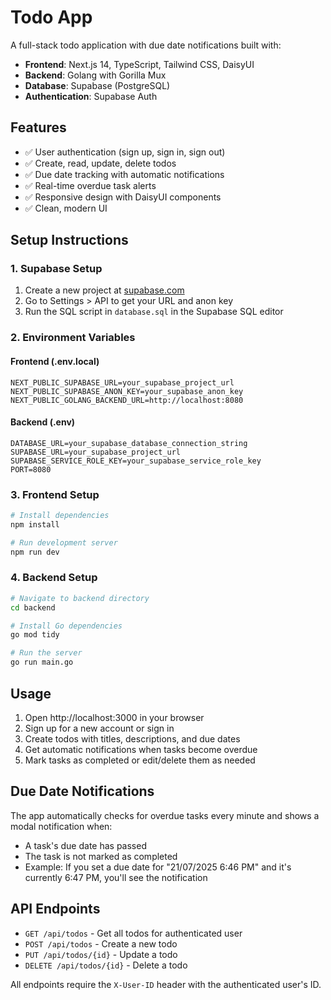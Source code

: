 # Todo App

A full-stack todo application with due date notifications built with:
- **Frontend**: Next.js 14, TypeScript, Tailwind CSS, DaisyUI
- **Backend**: Golang with Gorilla Mux
- **Database**: Supabase (PostgreSQL)
- **Authentication**: Supabase Auth

## Features

- ✅ User authentication (sign up, sign in, sign out)
- ✅ Create, read, update, delete todos
- ✅ Due date tracking with automatic notifications
- ✅ Real-time overdue task alerts
- ✅ Responsive design with DaisyUI components
- ✅ Clean, modern UI

## Setup Instructions

### 1. Supabase Setup

1. Create a new project at [supabase.com](https://supabase.com)
2. Go to Settings > API to get your URL and anon key
3. Run the SQL script in `database.sql` in the Supabase SQL editor

### 2. Environment Variables

#### Frontend (.env.local)
```env
NEXT_PUBLIC_SUPABASE_URL=your_supabase_project_url
NEXT_PUBLIC_SUPABASE_ANON_KEY=your_supabase_anon_key
NEXT_PUBLIC_GOLANG_BACKEND_URL=http://localhost:8080
```

#### Backend (.env)
```env
DATABASE_URL=your_supabase_database_connection_string
SUPABASE_URL=your_supabase_project_url
SUPABASE_SERVICE_ROLE_KEY=your_supabase_service_role_key
PORT=8080
```

### 3. Frontend Setup

```bash
# Install dependencies
npm install

# Run development server
npm run dev
```

### 4. Backend Setup

```bash
# Navigate to backend directory
cd backend

# Install Go dependencies
go mod tidy

# Run the server
go run main.go
```

## Usage

1. Open http://localhost:3000 in your browser
2. Sign up for a new account or sign in
3. Create todos with titles, descriptions, and due dates
4. Get automatic notifications when tasks become overdue
5. Mark tasks as completed or edit/delete them as needed

## Due Date Notifications

The app automatically checks for overdue tasks every minute and shows a modal notification when:
- A task's due date has passed
- The task is not marked as completed
- Example: If you set a due date for "21/07/2025 6:46 PM" and it's currently 6:47 PM, you'll see the notification

## API Endpoints

- `GET /api/todos` - Get all todos for authenticated user
- `POST /api/todos` - Create a new todo
- `PUT /api/todos/{id}` - Update a todo
- `DELETE /api/todos/{id}` - Delete a todo

All endpoints require the `X-User-ID` header with the authenticated user's ID.